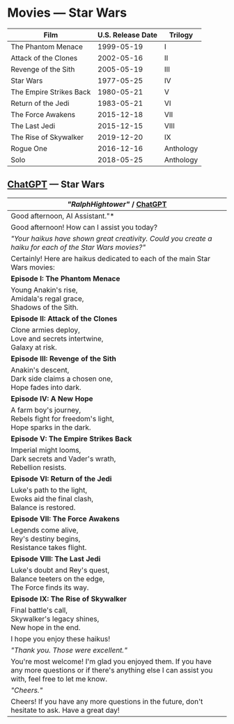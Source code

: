 # Movies — Star Wars

| Film | U.S. Release Date | Trilogy |
|------|-------------------|---------|
| The Phantom Menace | 1999-05-19 | I |
| Attack of the Clones | 2002-05-16 | II |
| Revenge of the Sith | 2005-05-19 | III |
| Star Wars | 1977-05-25 | IV |	
| The Empire Strikes Back | 1980-05-21 | V |
| Return of the Jedi | 1983-05-21 | VI |	
| The Force Awakens | 2015-12-18 | VII |
| The Last Jedi | 2015-12-15 | VIII |
| The Rise of Skywalker | 2019-12-20 | IX |
| Rogue One | 2016-12-16 | Anthology |
| Solo | 2018-05-25 | Anthology |

## [ChatGPT](https://chat.openai.com/) — Star Wars 

| *"RalphHightower"* / [ChatGPT](https://chat.openai.com/) |
|---|
|Good afternoon, AI Assistant."*|
|Good afternoon! How can I assist you today?|
| *"Your haikus have shown great creativity. Could you create a haiku for each of the Star Wars movies?"*|
|Certainly! Here are haikus dedicated to each of the main Star Wars movies:|
| **Episode I: The Phantom Menace** |
|Young Anakin's rise,<br>Amidala's regal grace,<br>Shadows of the Sith.|
| **Episode II: Attack of the Clones** |
|Clone armies deploy,<br>Love and secrets intertwine,<br>Galaxy at risk.|
| **Episode III: Revenge of the Sith** |
|Anakin's descent,<br>Dark side claims a chosen one,<br>Hope fades into dark.|
| **Episode IV: A New Hope** |
|A farm boy's journey,<br>Rebels fight for freedom's light,<br>Hope sparks in the dark.|
| **Episode V: The Empire Strikes Back** |
|Imperial might looms,<br>Dark secrets and Vader's wrath,<br>Rebellion resists.|
| **Episode VI: Return of the Jedi** |
|Luke's path to the light,<br>Ewoks aid the final clash,<br>Balance is restored.|
| **Episode VII: The Force Awakens** |
|Legends come alive,<br>Rey's destiny begins,<br>Resistance takes flight.|
| **Episode VIII: The Last Jedi** |
|Luke's doubt and Rey's quest,<br>Balance teeters on the edge,<br>The Force finds its way.|
| **Episode IX: The Rise of Skywalker** |
|Final battle's call,<br>Skywalker's legacy shines,<br>New hope in the end.|
|I hope you enjoy these haikus!|
|*"Thank you. Those were excellent."* |
|You're most welcome! I'm glad you enjoyed them. If you have any more questions or if there's anything else I can assist you with, feel free to let me know.|
| *"Cheers."* |
|Cheers! If you have any more questions in the future, don't hesitate to ask. Have a great day!|
